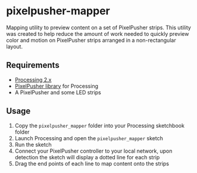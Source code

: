 pixelpusher-mapper
==================

Mapping utility to preview content on a set of PixelPusher strips.  This utility was created to help reduce the amount of work needed to quickly preview color and motion on PixelPusher strips arranged in a non-rectangular layout.

## Requirements

* [Processing 2.x](https://processing.org/download/)
* [PixelPusher library](http://forum.heroicrobotics.com/) for Processing
* A PixelPusher and some LED strips

## Usage

1. Copy the `pixelpusher_mapper` folder into your Processing sketchbook folder
2. Launch Processing and open the `pixelpusher_mapper` sketch
3. Run the sketch
4. Connect your PixelPusher controller to your local network, upon detection the sketch will display a dotted line for each strip
5. Drag the end points of each line to map content onto the strips
